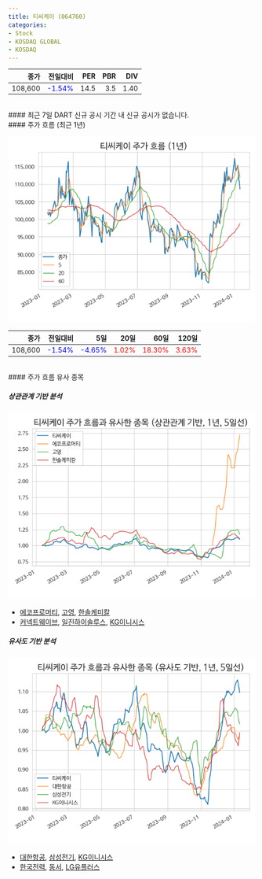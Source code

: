 ```yaml
---
title: 티씨케이 (064760)
categories:
- Stock
- KOSDAQ GLOBAL
- KOSDAQ
---
```


|종가|전일대비|PER|PBR|DIV|
|---:|-------:|--:|--:|--:|
|108,600|<span style="color: blue">-1.54%</span>|14.5|3.5|1.40|

<!-- more -->

<br>
#### 최근 7일 DART 신규 공시
기간 내 신규 공시가 없습니다.

<br>
#### 주가 흐름 (최근 1년)

![064760](/assets/images/stock/064760.png)

|종가|전일대비|5일|20일|60일|120일|
|---:|-------:|--:|---:|---:|----:|
|108,600|<span style="color: blue">-1.54%</span>|<span style="color: blue">-4.65%</span>|<span style="color: red">1.02%</span>|<span style="color: red">18.30%</span>|<span style="color: red">3.63%</span>|

<br>
#### 주가 흐름 유사 종목

##### 상관관계 기반 분석

![064760](/assets/images/stock/064760_corr.png)
- [에코프로머티](/450080/), [고영](/098460/), [한솔케미칼](/014680/)
- [커넥트웨이브](/119860/), [일진하이솔루스](/271940/), [KG이니시스](/035600/)

##### 유사도 기반 분석

![064760](/assets/images/stock/064760_sim.png)
- [대한항공](/003490/), [삼성전기](/009150/), [KG이니시스](/035600/)
- [한국전력](/015760/), [동서](/026960/), [LG유플러스](/032640/)